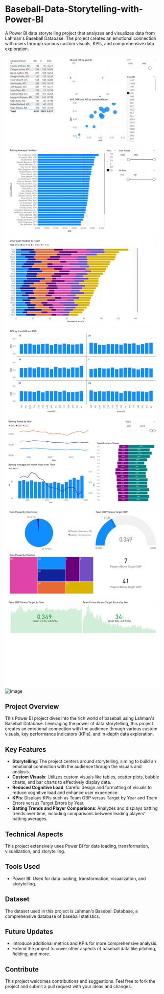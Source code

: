 # Baseball-Data-Storytelling-with-Power-BI
A Power BI data storytelling project that analyzes and visualizes data from Lahman's Baseball Database. The project creates an emotional connection with users through various custom visuals, KPIs, and comprehensive data exploration.

![Dashboard Preview](https://github.com/mbilalazeem/Baseball-Data-Storytelling-with-Power-BI/blob/main/Baseball%20Data%20Storytelling%20with%20Power%20BI-1.png)
![Dashboard Preview](https://github.com/mbilalazeem/Baseball-Data-Storytelling-with-Power-BI/blob/main/Baseball%20Data%20Storytelling%20with%20Power%20BI-2.png)
![Dashboard Preview](https://github.com/mbilalazeem/Baseball-Data-Storytelling-with-Power-BI/blob/main/Baseball%20Data%20Storytelling%20with%20Power%20BI-3.png)
![Dashboard Preview](https://github.com/mbilalazeem/Baseball-Data-Storytelling-with-Power-BI/blob/main/Baseball%20Data%20Storytelling%20with%20Power%20BI-4.png)
![Dashboard Preview](https://github.com/mbilalazeem/Baseball-Data-Storytelling-with-Power-BI/blob/main/Baseball%20Data%20Storytelling%20with%20Power%20BI-5.png)
![Dashboard Preview](https://github.com/mbilalazeem/Baseball-Data-Storytelling-with-Power-BI/blob/main/Baseball%20Data%20Storytelling%20with%20Power%20BI-6.png)
![Dashboard Preview](https://github.com/mbilalazeem/Baseball-Data-Storytelling-with-Power-BI/blob/main/Baseball%20Data%20Storytelling%20with%20Power%20BI-7.png)
![image](https://github.com/mbilalazeem/Baseball-Data-Storytelling-with-Power-BI/assets/78120784/19de040d-3ac1-42a5-ab93-766bf717763a)


## Project Overview
This Power BI project dives into the rich world of baseball using Lahman's Baseball Database. Leveraging the power of data storytelling, this project creates an emotional connection with the audience through various custom visuals, key performance indicators (KPIs), and in-depth data exploration.

## Key Features
- **Storytelling**: The project centers around storytelling, aiming to build an emotional connection with the audience through the visuals and analysis.
- **Custom Visuals**: Utilizes custom visuals like tables, scatter plots, bubble charts, and bar charts to effectively display data.
- **Reduced Cognitive Load**: Careful design and formatting of visuals to reduce cognitive load and enhance user experience.
- **KPIs**: Displays KPIs such as Team OBP versus Target by Year and Team Errors versus Target Errors by Year.
- **Batting Trends and Player Comparisons**: Analyzes and displays batting trends over time, including comparisons between leading players' batting averages.

## Technical Aspects
This project extensively uses Power BI for data loading, transformation, visualization, and storytelling.

## Tools Used
- Power BI: Used for data loading, transformation, visualization, and storytelling.

## Dataset
The dataset used in this project is Lahman's Baseball Database, a comprehensive database of baseball statistics.

## Future Updates
- Introduce additional metrics and KPIs for more comprehensive analysis.
- Extend the project to cover other aspects of baseball data like pitching, fielding, and more.

## Contribute
This project welcomes contributions and suggestions. Feel free to fork the project and submit a pull request with your ideas and changes.
